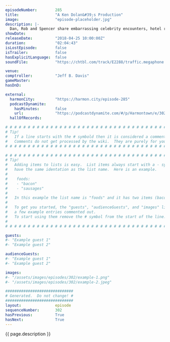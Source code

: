 ```yaml
---
episodeNumber:        285
title:                "A Ken Dolan&#39;s Production"
image:                "episode-placeholder.jpg"
description: |-
  Dan, Rob and Spencer share embarrassing celebrity encounters, hotel room trashing and poop stories. Steve has a problem with the violence in shellfish. Featuring Dan Harmon, Brandon Johnson, Spencer Crittenden, Rob Schrab, DeMorge Brown and Steve Levy.
showDate:             
releaseDate:          "2018-04-25 10:00:00Z"
duration:             "02:04:43"
isLostEpisode:        false
isTrailer:            false
hasExplicitLanguage:  false
soundFile:            "https://chtbl.com/track/E2288/traffic.megaphone.fm/STA2909477626.mp3?updated=1596661474"

venue:                
comptroller:          "Jeff B. Davis"
gameMaster:           
hasDnD:               

external:
  harmonCity:         "https://harmon.city/episode-285"
  podcastDynamite:
    hasMinutes:       false
    url:              "https://podcastdynamite.com/#/p/Harmontown/e/302/285"
  hallOfRecords:      

# # # # # # # # # # # # # # # # # # # # # # # # # # # # # # # # # # # # # # # # # # # # #
# Tip!
#   If a line starts with the # symbold then it is considered a comment.
#   Comments do not get processed by the wiki.  They are purely for your information.
# # # # # # # # # # # # # # # # # # # # # # # # # # # # # # # # # # # # # # # # # # # # #

# # # # # # # # # # # # # # # # # # # # # # # # # # # # # # # # # # # # # # # # # # # # #
# Tip!
#   Adding items to lists is easy.  List items always start with a - symbol and have
#   have the same identation as the list name.  Here is an example.
#
#    foods:
#    - "bacon"
#    - "sausages"
#
#   In this example the list name is "foods" and it has two items (bacon, and sausages).
#
#   To get you started, the "guests", "audienceGuests", and "images" lists below have
#   a few example entries commented out.
#   To start using them remove the # symbol from the start of the line.
#
# # # # # # # # # # # # # # # # # # # # # # # # # # # # # # # # # # # # # # # # # # # # #

guests:
#- "Example guest 1"
#- "Example guest 2"

audienceGuests:
#- "Example guest 1"
#- "Example guest 2"

images:
#- "/assets/images/episodes/302/example-1.png"
#- "/assets/images/episodes/302/example-2.jpeg"

##############################
# Generated.  Do not change! #
##############################
layout:               episode
sequenceNumber:       302
hasPrevious:          True
hasNext:              True
---
```


<!-- The episode description will be rendered here -->
{{ page.description }}

<!-- Add your content BELOW here -->
<!-- vvvvvvvvvvvvvvvvvvvvvvvvvvv -->




<!-- ^^^^^^^^^^^^^^^^^^^^^^^^^^^ -->
<!-- Add your content ABOVE here -->

<!-- The episode gallery will be rendered here -->